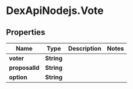 # DexApiNodejs.Vote

## Properties

Name | Type | Description | Notes
------------ | ------------- | ------------- | -------------
**voter** | **String** |  | 
**proposalId** | **String** |  | 
**option** | **String** |  | 


